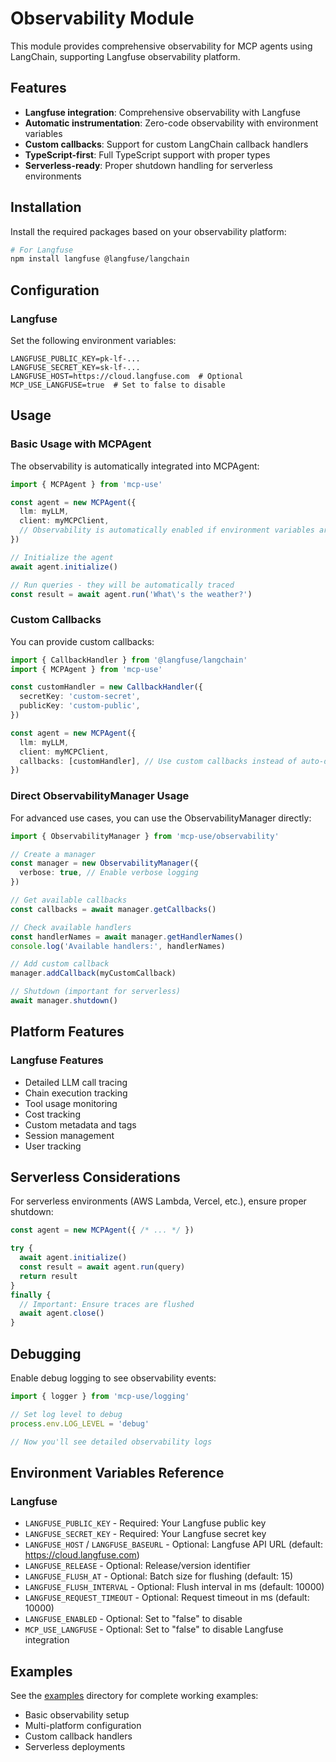# Observability Module

This module provides comprehensive observability for MCP agents using LangChain, supporting Langfuse observability platform.

## Features

- **Langfuse integration**: Comprehensive observability with Langfuse
- **Automatic instrumentation**: Zero-code observability with environment variables
- **Custom callbacks**: Support for custom LangChain callback handlers
- **TypeScript-first**: Full TypeScript support with proper types
- **Serverless-ready**: Proper shutdown handling for serverless environments

## Installation

Install the required packages based on your observability platform:

```bash
# For Langfuse
npm install langfuse @langfuse/langchain
```

## Configuration

### Langfuse

Set the following environment variables:

```env
LANGFUSE_PUBLIC_KEY=pk-lf-...
LANGFUSE_SECRET_KEY=sk-lf-...
LANGFUSE_HOST=https://cloud.langfuse.com  # Optional
MCP_USE_LANGFUSE=true  # Set to false to disable
```

## Usage

### Basic Usage with MCPAgent

The observability is automatically integrated into MCPAgent:

```typescript
import { MCPAgent } from 'mcp-use'

const agent = new MCPAgent({
  llm: myLLM,
  client: myMCPClient,
  // Observability is automatically enabled if environment variables are set
})

// Initialize the agent
await agent.initialize()

// Run queries - they will be automatically traced
const result = await agent.run('What\'s the weather?')
```

### Custom Callbacks

You can provide custom callbacks:

```typescript
import { CallbackHandler } from '@langfuse/langchain'
import { MCPAgent } from 'mcp-use'

const customHandler = new CallbackHandler({
  secretKey: 'custom-secret',
  publicKey: 'custom-public',
})

const agent = new MCPAgent({
  llm: myLLM,
  client: myMCPClient,
  callbacks: [customHandler], // Use custom callbacks instead of auto-detected ones
})
```

### Direct ObservabilityManager Usage

For advanced use cases, you can use the ObservabilityManager directly:

```typescript
import { ObservabilityManager } from 'mcp-use/observability'

// Create a manager
const manager = new ObservabilityManager({
  verbose: true, // Enable verbose logging
})

// Get available callbacks
const callbacks = await manager.getCallbacks()

// Check available handlers
const handlerNames = await manager.getHandlerNames()
console.log('Available handlers:', handlerNames)

// Add custom callback
manager.addCallback(myCustomCallback)

// Shutdown (important for serverless)
await manager.shutdown()
```

## Platform Features

### Langfuse Features

- Detailed LLM call tracing
- Chain execution tracking
- Tool usage monitoring
- Cost tracking
- Custom metadata and tags
- Session management
- User tracking

## Serverless Considerations

For serverless environments (AWS Lambda, Vercel, etc.), ensure proper shutdown:

```typescript
const agent = new MCPAgent({ /* ... */ })

try {
  await agent.initialize()
  const result = await agent.run(query)
  return result
}
finally {
  // Important: Ensure traces are flushed
  await agent.close()
}
```

## Debugging

Enable debug logging to see observability events:

```typescript
import { logger } from 'mcp-use/logging'

// Set log level to debug
process.env.LOG_LEVEL = 'debug'

// Now you'll see detailed observability logs
```

## Environment Variables Reference

### Langfuse

- `LANGFUSE_PUBLIC_KEY` - Required: Your Langfuse public key
- `LANGFUSE_SECRET_KEY` - Required: Your Langfuse secret key
- `LANGFUSE_HOST` / `LANGFUSE_BASEURL` - Optional: Langfuse API URL (default: https://cloud.langfuse.com)
- `LANGFUSE_RELEASE` - Optional: Release/version identifier
- `LANGFUSE_FLUSH_AT` - Optional: Batch size for flushing (default: 15)
- `LANGFUSE_FLUSH_INTERVAL` - Optional: Flush interval in ms (default: 10000)
- `LANGFUSE_REQUEST_TIMEOUT` - Optional: Request timeout in ms (default: 10000)
- `LANGFUSE_ENABLED` - Optional: Set to "false" to disable
- `MCP_USE_LANGFUSE` - Optional: Set to "false" to disable Langfuse integration

## Examples

See the [examples](../../examples/) directory for complete working examples:

- Basic observability setup
- Multi-platform configuration
- Custom callback handlers
- Serverless deployments

